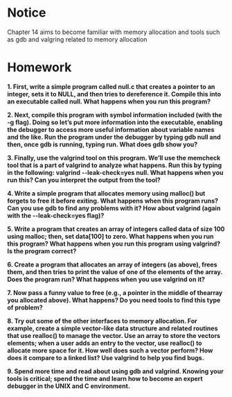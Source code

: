 
# Notice

Chapter 14 aims to become familiar with memory allocation and tools such as gdb and valgring related to memory allocation  

# Homework

**1. First, write a simple program called null.c that creates a pointer to an integer, sets it to NULL, and then tries to dereference it. Compile this into an executable called null. What happens when you run this program?**  


**2. Next, compile this program with symbol information included (with the -g flag). Doing so let’s put more information into the executable, enabling the debugger to access more useful information about variable names and the like. Run the program under the debugger by typing gdb null and then, once gdb is running, typing
run. What does gdb show you?**  


**3. Finally, use the valgrind tool on this program. We’ll use the memcheck tool that is a part of valgrind to analyze what happens. Run this by typing in the following: valgrind --leak-check=yes null. What happens when you run this? Can you interpret the output from the tool?**  


**4. Write a simple program that allocates memory using malloc() but forgets to free it before exiting. What happens when this program runs? Can you use gdb to find any problems with it? How about valgrind (again with the --leak-check=yes flag)?**  


**5. Write a program that creates an array of integers called data of size 100 using malloc; then, set data[100] to zero. What happens when you run this program? What happens when you run this program using valgrind? Is the program correct?**  


**6. Create a program that allocates an array of integers (as above), frees them, and then tries to print the value of one of the elements of the array. Does the program run? What happens when you use valgrind on it?**  


**7. Now pass a funny value to free (e.g., a pointer in the middle of thearray you allocated above). What happens? Do you need tools to find this type of problem?**  


**8. Try out some of the other interfaces to memory allocation. For example, create a simple vector-like data structure and related routines that use realloc() to manage the vector. Use an array to store the vectors elements; when a user adds an entry to the vector, use realloc() to allocate more space for it. How well does such a vector perform? How does it compare to a linked list? Use valgrind to help you find bugs.**  


**9. Spend more time and read about using gdb and valgrind. Knowing your tools is critical; spend the time and learn how to become an expert debugger in the UNIX and C environment.**  
